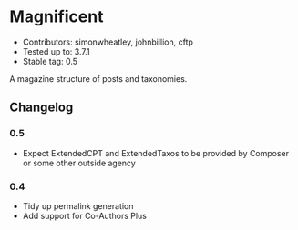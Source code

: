 # Magnificent

* Contributors: simonwheatley, johnbillion, cftp
* Tested up to: 3.7.1
* Stable tag: 0.5

A magazine structure of posts and taxonomies.

## Changelog

### 0.5 

* Expect ExtendedCPT and ExtendedTaxos to be provided by Composer or some other outside agency

### 0.4 

* Tidy up permalink generation
* Add support for Co-Authors Plus


